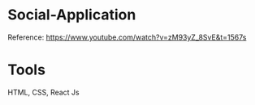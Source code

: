 # Social-Application

Reference: https://www.youtube.com/watch?v=zM93yZ_8SvE&t=1567s

# Tools

HTML, CSS, React Js
